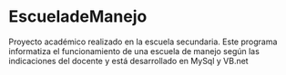 # EscueladeManejo
Proyecto académico realizado en la escuela secundaria. Este programa informatiza el funcionamiento de una escuela de manejo según las indicaciones del docente y está desarrollado en MySql y VB.net
